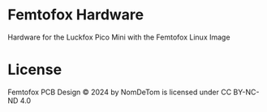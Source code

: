 # Femtofox Hardware
Hardware for the Luckfox Pico Mini with the Femtofox Linux Image

# License
Femtofox PCB Design © 2024 by NomDeTom is licensed under CC BY-NC-ND 4.0 
